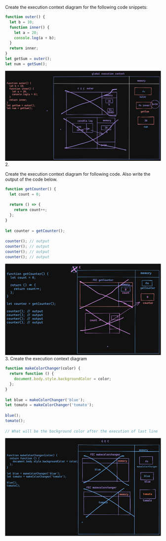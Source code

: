 Create the execution context diagram for the following code snippets:

```js
function outer() {
  let b = 10;
  function inner() {
    let a = 20;
    console.log(a + b);
  }
  return inner;
}
let getSum = outer();
let num = getSum();
```
![](./img/closer-img1.png)
2.

Create the execution context diagram for following code. Also write the output of the code below.

```js
function getCounter() {
  let count = 0;

  return () => {
    return count++;
  };
}

let counter = getCounter();

counter(); // output
counter(); // output
counter(); // output
counter(); // output
```
![](./img/closer-img2.png)
3. Create the execution context diagram

```js
function makeColorChanger(color) {
  return function () {
    document.body.style.backgroundColor = color;
  };
}

let blue = makeColorChanger('blue');
let tomato = makeColorChanger('tomato');

blue();
tomato();

// What will be the background color after the execution of last line
```
![](./img/closer-img3.png)